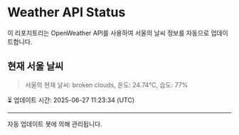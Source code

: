 
# Weather API Status

이 리포지토리는 OpenWeather API를 사용하여 서울의 날씨 정보를 자동으로 업데이트합니다.

## 현재 서울 날씨
> 서울의 현재 날씨: broken clouds, 온도: 24.74°C, 습도: 77%

⏳ 업데이트 시간: 2025-06-27 11:23:34 (UTC)

---
자동 업데이트 봇에 의해 관리됩니다.
